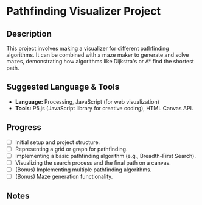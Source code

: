 # Pathfinding Visualizer Project

## Description

This project involves making a visualizer for different pathfinding algorithms. It can be combined with a maze maker to generate and solve mazes, demonstrating how algorithms like Dijkstra's or A* find the shortest path.

## Suggested Language & Tools

*   **Language:** Processing, JavaScript (for web visualization)
*   **Tools:** P5.js (JavaScript library for creative coding), HTML Canvas API.

## Progress

*   [ ] Initial setup and project structure.
*   [ ] Representing a grid or graph for pathfinding.
*   [ ] Implementing a basic pathfinding algorithm (e.g., Breadth-First Search).
*   [ ] Visualizing the search process and the final path on a canvas.
*   [ ] (Bonus) Implementing multiple pathfinding algorithms.
*   [ ] (Bonus) Maze generation functionality.

## Notes


